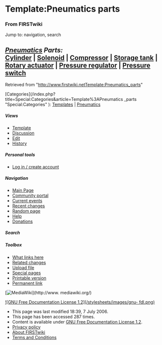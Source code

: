 # Template:Pneumatics parts

### From FIRSTwiki

Jump to: navigation, search

_**[Pneumatics](Pneumatics "Pneumatics" ) Parts:**_  
[Cylinder](Cylinder "Cylinder" ) | [Solenoid](Solenoid
"Solenoid" ) | [Compressor](Compressor "Compressor" ) | [Storage
tank](Storage_tank "Storage tank" ) | [Rotary
actuator](Rotary_actuator "Rotary actuator" ) | [Pressure
regulator](Pressure_regulator "Pressure regulator" ) | [Pressure
switch](Pressure_switch "Pressure switch" )  
---  
  
Retrieved from
"<http://www.firstwiki.netTemplate:Pneumatics_parts>"

[Categories](/index.php?title=Special:Categories&article=Template%3APneumatics
_parts "Special:Categories" ): [Templates](Category:Templates
"Category:Templates" ) | [Pneumatics](Category:Pneumatics
"Category:Pneumatics" )

##### Views

  * [Template](Template:Pneumatics_parts)
  * [Discussion](/index.php?title=Template_talk:Pneumatics_parts&action=edit)
  * [Edit](/index.php?title=Template:Pneumatics_parts&action=edit)
  * [History](/index.php?title=Template:Pneumatics_parts&action=history)

##### Personal tools

  * [Log in / create account](/index.php?title=Special:Userlogin&returnto=Template:Pneumatics_parts)

[](Main_Page "Main Page" )

##### Navigation

  * [Main Page](Main_Page)
  * [Community portal](FIRSTwiki:Community_portal)
  * [Current events](Current_events)
  * [Recent changes](Special:Recentchanges)
  * [Random page](Special:Random)
  * [Help](Help:Contents)
  * [Donations](FIRSTwiki:Site_support)

##### Search



##### Toolbox

  * [What links here](Special:Whatlinkshere/Template:Pneumatics_parts)
  * [Related changes](Special:Recentchangeslinked/Template:Pneumatics_parts)
  * [Upload file](Special:Upload)
  * [Special pages](Special:Specialpages)
  * [Printable version](/index.php?title=Template:Pneumatics_parts&printable=yes)
  * [Permanent link](/index.php?title=Template:Pneumatics_parts&oldid=48522)

[![MediaWiki](/skins/common/images/poweredby_mediawiki_88x31.png)](http://www.
mediawiki.org/)

[![GNU Free Documentation License 1.2](/stylesheets/images/gnu-
fdl.png)](http://www.gnu.org/copyleft/fdl.html)

  * This page was last modified 18:39, 7 July 2006.
  * This page has been accessed 287 times.
  * Content is available under [GNU Free Documentation License 1.2](http://www.gnu.org/copyleft/fdl.html "http://www.gnu.org/copyleft/fdl.html" ).
  * [Privacy policy](FIRSTwiki:Privacy_policy "FIRSTwiki:Privacy policy" )
  * [About FIRSTwiki](FIRSTwiki:About "FIRSTwiki:About" )
  * [Terms and Conditions](FIRSTwiki:Terms_and_conditions "FIRSTwiki:Terms and conditions" )

